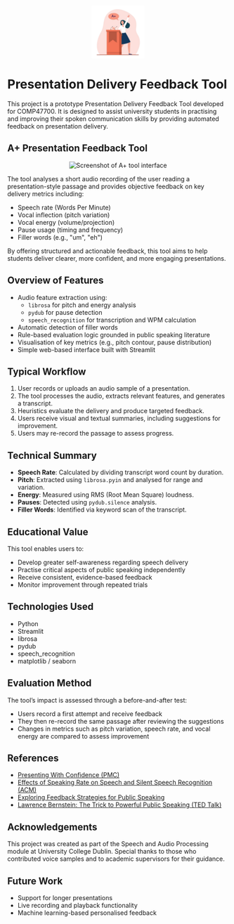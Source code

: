 <p align="center">
  <img src="a-plus-logo.png" width="120" alt="A+ Logo">
</p>

Presentation Delivery Feedback Tool
===================================

This project is a prototype Presentation Delivery Feedback Tool developed for 
COMP47700. It is designed to assist university students in practising and improving 
their spoken communication skills by providing automated feedback on presentation 
delivery.
## A+ Presentation Feedback Tool

<p align="center">
  <img src="/Users/treasaj2/a-plus-presentation-feedback-tool/a_plus_streamlit_tool.png" width="600" alt="Screenshot of A+ tool interface">
</p>

The tool analyses a short audio recording of the user reading a presentation-style 
passage and provides objective feedback on key delivery metrics including:

- Speech rate (Words Per Minute)
- Vocal inflection (pitch variation)
- Vocal energy (volume/projection)
- Pause usage (timing and frequency)
- Filler words (e.g., "um", "eh")

By offering structured and actionable feedback, this tool aims to help students 
deliver clearer, more confident, and more engaging presentations.

Overview of Features
--------------------

- Audio feature extraction using:
  - `librosa` for pitch and energy analysis
  - `pydub` for pause detection
  - `speech_recognition` for transcription and WPM calculation
- Automatic detection of filler words
- Rule-based evaluation logic grounded in public speaking literature
- Visualisation of key metrics (e.g., pitch contour, pause distribution)
- Simple web-based interface built with Streamlit

Typical Workflow
----------------

1. User records or uploads an audio sample of a presentation.
2. The tool processes the audio, extracts relevant features, and generates a 
transcript.
3. Heuristics evaluate the delivery and produce targeted feedback.
4. Users receive visual and textual summaries, including suggestions for 
improvement.
5. Users may re-record the passage to assess progress.

Technical Summary
-----------------

- **Speech Rate**: Calculated by dividing transcript word count by duration.
- **Pitch**: Extracted using `librosa.pyin` and analysed for range and variation.
- **Energy**: Measured using RMS (Root Mean Square) loudness.
- **Pauses**: Detected using `pydub.silence` analysis.
- **Filler Words**: Identified via keyword scan of the transcript.

Educational Value
-----------------

This tool enables users to:

- Develop greater self-awareness regarding speech delivery
- Practise critical aspects of public speaking independently
- Receive consistent, evidence-based feedback
- Monitor improvement through repeated trials

Technologies Used
-----------------

- Python
- Streamlit
- librosa
- pydub
- speech_recognition
- matplotlib / seaborn

Evaluation Method
-----------------

The tool’s impact is assessed through a before-and-after test:

- Users record a first attempt and receive feedback
- They then re-record the same passage after reviewing the suggestions
- Changes in metrics such as pitch variation, speech rate, and vocal energy are 
compared to assess improvement

References
----------

- [Presenting With Confidence 
(PMC)](https://pmc.ncbi.nlm.nih.gov/articles/PMC6505544/)
- [Effects of Speaking Rate on Speech and Silent Speech Recognition 
(ACM)](https://dl.acm.org/doi/fullHtml/10.1145/3491101.3519611)
- [Exploring Feedback Strategies for Public 
Speaking](https://www.researchgate.net/publication/292148167)
- [Lawrence Bernstein: The Trick to Powerful Public Speaking (TED 
Talk)](https://www.ted.com/talks/lawrence_bernstein_the_trick_to_powerful_public_speaking?language=en)

Acknowledgements
----------------

This project was created as part of the Speech and Audio Processing module at 
University College Dublin. Special thanks to those who contributed voice samples 
and to academic supervisors for their guidance.

Future Work
-----------

- Support for longer presentations
- Live recording and playback functionality
- Machine learning-based personalised feedback

